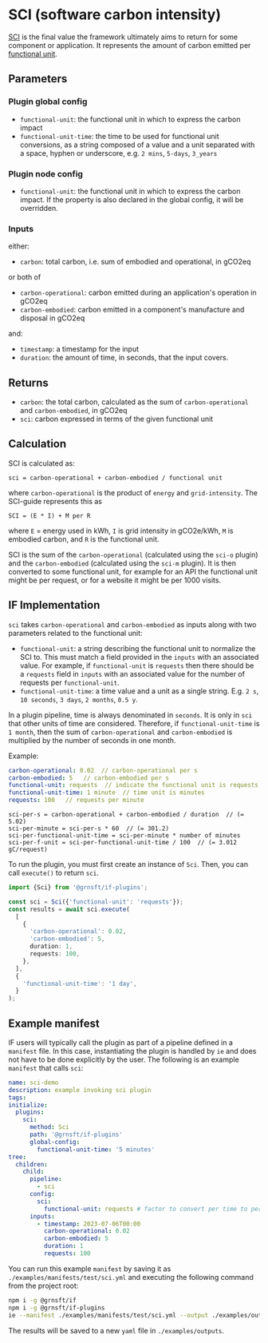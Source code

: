 # SCI (software carbon intensity)

[SCI](https://sci-guide.greensoftware.foundation/) is the final value the
framework ultimately aims to return for some component or application.
It represents the amount of carbon emitted per
[functional unit](https://sci-guide.greensoftware.foundation/R/).

## Parameters

### Plugin global config

- `functional-unit`: the functional unit in which to express the carbon impact
- `functional-unit-time`: the time to be used for functional unit conversions, as a string composed of a value and a unit separated with a space, hyphen or underscore, e.g. `2 mins`, `5-days`, `3_years`

### Plugin node config

- `functional-unit`: the functional unit in which to express the carbon impact. If the property is also declared in the global config, it will be overridden.

### Inputs

either:

- `carbon`: total carbon, i.e. sum of embodied and operational, in gCO2eq

or both of

- `carbon-operational`: carbon emitted during an application's operation in gCO2eq
- `carbon-embodied`: carbon emitted in a component's manufacture
  and disposal in gCO2eq

and:

- `timestamp`: a timestamp for the input
- `duration`: the amount of time, in seconds, that the input covers.

## Returns

- `carbon`: the total carbon, calculated as the sum of `carbon-operational`
  and `carbon-embodied`, in gCO2eq
- `sci`: carbon expressed in terms of the given functional unit

## Calculation

SCI is calculated as:

```pseudocode
sci = carbon-operational + carbon-embodied / functional unit
```

where `carbon-operational` is the product of `energy` and `grid-intensity`.
The SCI-guide represents this as

```pseudocode
SCI = (E * I) + M per R
```

where
`E` = energy used in kWh,
`I` is grid intensity in gCO2e/kWh,
`M` is embodied carbon, and
`R` is the functional unit.

SCI is the sum of the `carbon-operational` (calculated using the `sci-o` plugin)
and the `carbon-embodied` (calculated using the `sci-m` plugin).
It is then converted to some functional unit, for example for an API the
functional unit might be per request, or for a website
it might be per 1000 visits.

## IF Implementation

`sci` takes `carbon-operational` and `carbon-embodied` as inputs along
with two parameters related to the functional unit:

- `functional-unit`: a string describing the functional unit to normalize
  the SCI to. This must match a field provided in the `inputs` with
  an associated value.
  For example, if `functional-unit` is `requests` then there should be
  a `requests` field in `inputs` with an associated value for
  the number of requests per `functional-unit`.
- `functional-unit-time`: a time value and a unit as a single string.
  E.g. `2 s`, `10 seconds`, `3 days`, `2 months`, `0.5 y`.

In a plugin pipeline, time is always denominated in `seconds`. It is only in
`sci` that other units of time are considered. Therefore, if `functional-unit-time`
is `1 month`, then the sum of `carbon-operational` and `carbon-embodied` is
multiplied by the number of seconds in one month.

Example:

```yaml
carbon-operational: 0.02  // carbon-operational per s
carbon-embodied: 5   // carbon-embodied per s
functional-unit: requests  // indicate the functional unit is requests
functional-unit-time: 1 minute  // time unit is minutes
requests: 100   // requests per minute
```

```pseduocode
sci-per-s = carbon-operational + carbon-embodied / duration  // (= 5.02)
sci-per-minute = sci-per-s * 60  // (= 301.2)
sci-per-functional-unit-time = sci-per-minute * number of minutes
sci-per-f-unit = sci-per-functional-unit-time / 100  // (= 3.012 gC/request)
```

To run the plugin, you must first create an instance of `Sci`. Then, you can call `execute()` to return `sci`.

```typescript
import {Sci} from '@grnsft/if-plugins';

const sci = Sci({'functional-unit': 'requests'});
const results = await sci.execute(
  [
    {
      'carbon-operational': 0.02,
      'carbon-embodied': 5,
      duration: 1,
      requests: 100,
    },
  ],
  {
    'functional-unit-time': '1 day',
  }
);
```

## Example manifest

IF users will typically call the plugin as part of a pipeline defined in a `manifest`
file. In this case, instantiating the plugin is handled by
`ie` and does not have to be done explicitly by the user.
The following is an example `manifest` that calls `sci`:

```yaml
name: sci-demo
description: example invoking sci plugin
tags:
initialize:
  plugins:
    sci:
      method: Sci
      path: '@grnsft/if-plugins'
      global-config:
        functional-unit-time: '5 minutes'
tree:
  children:
    child:
      pipeline:
        - sci
      config:
        sci:
          functional-unit: requests # factor to convert per time to per f.unit
      inputs:
        - timestamp: 2023-07-06T00:00
          carbon-operational: 0.02
          carbon-embodied: 5
          duration: 1
          requests: 100
```

You can run this example `manifest` by saving it as `./examples/manifests/test/sci.yml` and executing the following command from the project root:

```sh
npm i -g @grnsft/if
npm i -g @grnsft/if-plugins
ie --manifest ./examples/manifests/test/sci.yml --output ./examples/outputs/sci.yml
```

The results will be saved to a new `yaml` file in `./examples/outputs`.
